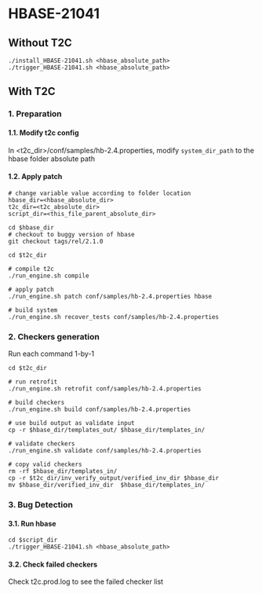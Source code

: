 # HBASE-21041

## Without T2C
```
./install_HBASE-21041.sh <hbase_absolute_path>
./trigger_HBASE-21041.sh <hbase_absolute_path>
```

## With T2C
### 1. Preparation
#### 1.1. Modify t2c config
In <t2c_dir>/conf/samples/hb-2.4.properties, modify `system_dir_path` to the hbase folder absolute path

#### 1.2. Apply patch
```
# change variable value according to folder location
hbase_dir=<hbase_absolute_dir>
t2c_dir=<t2c_absolute_dir>
script_dir=<this_file_parent_absolute_dir>

cd $hbase_dir
# checkout to buggy version of hbase
git checkout tags/rel/2.1.0

cd $t2c_dir

# compile t2c
./run_engine.sh compile

# apply patch
./run_engine.sh patch conf/samples/hb-2.4.properties hbase

# build system
./run_engine.sh recover_tests conf/samples/hb-2.4.properties
```
### 2. Checkers generation
Run each command 1-by-1
```
cd $t2c_dir

# run retrofit
./run_engine.sh retrofit conf/samples/hb-2.4.properties 

# build checkers
./run_engine.sh build conf/samples/hb-2.4.properties

# use build output as validate input
cp -r $hbase_dir/templates_out/ $hbase_dir/templates_in/

# validate checkers
./run_engine.sh validate conf/samples/hb-2.4.properties

# copy valid checkers
rm -rf $hbase_dir/templates_in/
cp -r $t2c_dir/inv_verify_output/verified_inv_dir $hbase_dir
mv $hbase_dir/verified_inv_dir  $hbase_dir/templates_in/
```
### 3. Bug Detection
#### 3.1. Run hbase
```
cd $script_dir
./trigger_HBASE-21041.sh <hbase_absolute_path>
```

#### 3.2. Check failed checkers
Check t2c.prod.log to see the failed checker list
